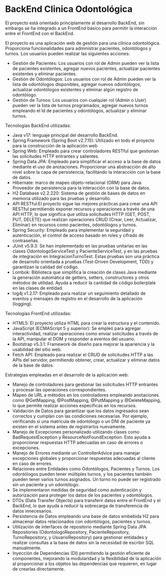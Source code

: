 # BackEnd Clinica Odontológica

El proyecto está orientado principlamente al desarrollo BackEnd, sin embargo se ha integrado a un FrontEnd básico para permitir la interacción entre el FrontEnd con el BackEnd.

El proyecto es una aplicación web de gestión para una clínica odontológica. Proporciona funcionalidades para administrar pacientes, odontólogos y turnos. Los usuarios pueden realizar las siguientes acciones:
- Gestión de Pacientes: Los usuarios con rol de Admin pueden ver la lista de pacientes existentes, agregar nuevos pacientes, actualizar pacientes existentes y eliminar pacientes.
- Gestión de Odontólogos: Los usuarios con rol de Admin pueden ver la lista de odontólogos disponibles, agregar nuevos odontólogos, actualizar odontólogos existentes y eliminar algún registro de odontólogo.
- Gestión de Turnos: Los usuarios con cualquier rol (Admin o User) pueden ver la lista de turnos programados, agregar nuevos turnos empleando el Id de pacientes y odontólogos, actualizar y eliminar turnos.
  

Tecnologías BackEnd utilizadas:
- Java v17: lenguaje principal del desarrollo BackEnd.
- Spring Framework (Spring Boot v2.7.15): Utilizado en todo el proyecto para la construcción de la aplicación web
- Spring Web: Empleado para crear controladores RESTful que gestionan las solicitudes HTTP entrantes y salientes.
- Spring Data JPA: Empleado para simplificar el acceso a la base de datos mediante el uso de anotaciones. Proporcionar una abstracción de alto nivel sobre la capa de persistencia, facilitando la interacción con la base de datos.
- Hibernate: marco de mapeo objeto-relacional (ORM) para Java. Proveedor de persistencia para la interacción con la base de datos.
- H2 Database v2.2.220: Sistema de gestión de bases de datos en memoria utilizado para las pruebas y desarrollo.
- API RESTful:El proyecto sigue las mejores prácticas para crear una API RESTful permitiendo exponer recursos y operaciones a través de una API HTTP, lo que significa que utiliza solicitudes HTTP (GET, POST, PUT, DELETE) que realizan operaciones CRUD (Crear, Leer, Actualizar, Eliminar) en recursos como pacientes, odontólogos y turnos.
- Spring Security: Empleado para implementar la seguridad y autenticación, el control de acceso basado en roles y cifrado de contraseñas.
- JUnit v5.9.3: Se han implementado en las pruebas unitarias en las clases OdontologoServiceTest y PacienteServiceTest, y en las pruebas de integración en IntegracionTurnoTest. Estas pruebas son una práctica de desarrollo orientada a pruebas (Test-Driven Development, TDD) y garantizan la calidad del código.
- Lombok: Biblioteca que simplifica la creación de clases Java mediante la generación automática de getters, setters, constructores y otros métodos de utilidad. Ayuda a reducir la cantidad de código boilerplate en las clases de entidad.
- log4j v1.2.17: Empleado para realizar un seguimiento detallado de eventos y mensajes de registro en el desarrollo de la aplicación (logging).

Tecnologías FrontEnd utilizadas:
- HTML5: El proyecto utiliza HTML para crear la estructura y el contenido.
- JavaScript (ECMAScript 5 y superior): Se empleó para agregar interactividad, realizar operaciones como enviar solicitudes a través de la API, manipular el DOM y responder a eventos del usuario.
- Bootstrap v5.3.1: Framework de diseño para mejorar la apariencia y la usabilidad del sitio web.
- Fetch API: Empleado para realizar el CRUD de solicitudes HTTP a las APIs del servidor, permitiendo obtener, crear, actualizar y eliminar datos de la base de datos.

Estrategias empleadas en el desarrollo de la aplicación web:

- Manejo de controladores para gestionar las solicitudes HTTP entrantes y procesar las operaciones correspondientes.
- Mapeo de URL a métodos en los controladores empleando anotaciones como @GetMapping, @PostMapping, @PutMapping y @DeleteMapping, lo que permite realizar acciones específicas en los recursos.
- Validación de Datos para garantizar que los datos ingresados sean correctos y cumplan con las condiciones necesarias. Por ejemplo, verificando si una matrícula de odontólogo o un DNI de paciente ya existen en el sistema antes de registrarlos nuevamente.
- Manejo de Excepciones personalizado utilizando clases como BadRequestException y ResourceNotFoundException. Esto ayuda a proporcionar respuestas HTTP adecuadas en caso de errores o excepciones.
- Manejo de Errores mediante un ControllerAdvice para manejar excepciones globales y proporcionar respuestas adecuadas al cliente en caso de errores.
- Relaciones entre Entidades como Odontólogos, Pacientes y Turnos. Los odontólogos pueden tener múltiples turnos, y los pacientes también pueden tener varios turnos asignados. Un turno no puede ser registrado sin un paciente y un odontólogo.
- Se implementaron medidas de seguridad como autenticación y autorización para proteger los datos de los pacientes y odontólogos.
- DTOs (Data Transfer Objects) para transferir datos entre el FrontEnd y el BackEnd, lo que ayuda a reducir la sobrecarga de transferencia de datos innecesarios.
- Persistencia de Datos empleando una base de datos embebida H2 para almacenar datos relacionados con odontólogos, pacientes y turnos.
- Utilización de interfaces de repositorio mediante Spring Data JPA Repositories (OdontologoRepository, PacienteRepository, TurnoRepository, y UsuarioRepository) para gestionar entidades y realizar consultas a la base de datos sin la necesidad de escribir SQL manualmente.
- Inyección de Dependencias (DI) permitiendo la gestión eficiente de componentes, mejorando la modularidad y la flexibilidad de la aplicación al proporcionar a los objetos las dependencias que requieren, en lugar de crearlas directamente.
